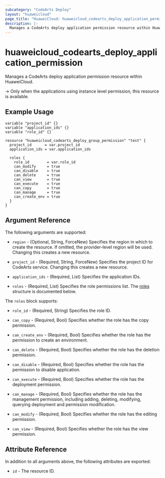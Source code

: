 ```yaml
---
subcategory: "CodeArts Deploy"
layout: "huaweicloud"
page_title: "HuaweiCloud: huaweicloud_codearts_deploy_application_permission"
description: |-
  Manages a CodeArts deploy application permission resource within HuaweiCloud.
---
```


# huaweicloud_codearts_deploy_application_permission

Manages a CodeArts deploy application permission resource within HuaweiCloud.

-> Only when the applications using instance level permission, this resource is available.

## Example Usage

```hcl
variable "project_id" {}
variable "application_ids" {}
variable "role_id" {}

resource "huaweicloud_codearts_deploy_group_permission" "test" {
  project_id      = var.project_id
  application_ids = var.application_ids

  roles {
    role_id        = var.role_id
    can_modify     = true
    can_disable    = true
    can_delete     = true
    can_view       = true
    can_execute    = true
    can_copy       = true
    can_manage     = true
    can_create_env = true
  }
}
```

## Argument Reference

The following arguments are supported:

* `region` - (Optional, String, ForceNew) Specifies the region in which to create the resource.
  If omitted, the provider-level region will be used.
  Changing this creates a new resource.

* `project_id` - (Required, String, ForceNew) Specifies the project ID for CodeArts service.
  Changing this creates a new resource.

* `application_ids` - (Required, List) Specifies the application IDs.

* `roles` - (Required, List) Specifies the role permissions list.
  The [roles](#block--roles) structure is documented below.

<a name="block--roles"></a>
The `roles` block supports:

* `role_id` - (Required, String) Specifies the role ID.

* `can_copy` - (Required, Bool) Specifies whether the role has the copy permission.

* `can_create_env` - (Required, Bool) Specifies whether the role has the permission to create an environment.

* `can_delete` - (Required, Bool) Specifies whether the role has the deletion permission.

* `can_disable` - (Required, Bool) Specifies whether the role has the permission to disable application.

* `can_execute` - (Required, Bool) Specifies whether the role has the deployment permission.

* `can_manage` - (Required, Bool) Specifies whether the role has the management permission, including adding, deleting,
  modifying, querying deployment and permission modification.

* `can_modify` - (Required, Bool) Specifies whether the role has the editing permission.

* `can_view` - (Required, Bool) Specifies whether the role has the view permission.

## Attribute Reference

In addition to all arguments above, the following attributes are exported:

* `id` - The resource ID.
